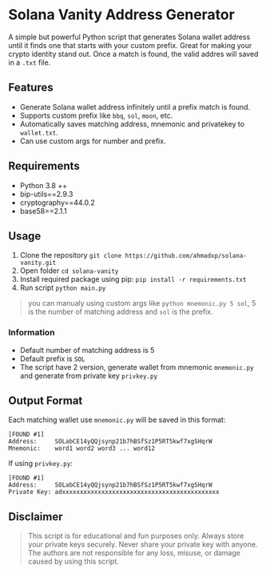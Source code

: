 # Solana Vanity Address Generator
A simple but powerful Python script that generates Solana wallet address until it finds one that starts with your custom prefix. Great for making your crypto identity stand out. Once a match is found, the valid addres will saved in a `.txt` file.

## Features
- Generate Solana wallet address infinitely until a prefix match is found.
- Supports custom prefix like `bbq`, `sol`, `moon`, etc.
- Automatically saves matching address, mnemonic and privatekey to `wallet.txt`.
- Can use custom args for number and prefix.

## Requirements
- Python 3.8 ++
- bip-utils==2.9.3
- cryptography==44.0.2
- base58==2.1.1

## Usage
1. Clone the repository `git clone https://github.com/ahmadxp/solana-vanity.git`
2. Open folder `cd solana-vanity`
3. Install required package using pip: `pip install -r requirements.txt`
4. Run script `python main.py`
>you can manualy using custom args like `python mnemonic.py 5 sol`, 5 is the number of matching address and `sol` is the prefix.

### Information
- Default number of matching address is 5
- Default prefix is `SOL`
- The script have 2 version, generate wallet from mnemonic `mnemonic.py` and generate from private key `privkey.py`

## Output Format
Each matching wallet use `mnemonic.py` will be saved in this format:
```
[FOUND #1]
Address:     SOLabCE14yQQjsynp21b7hBSfSz1P5RT5kwf7xgSHqrW
Mnemonic:    word1 word2 word3 ... word12
```
If using `privkey.py`:
```
[FOUND #1]
Address:     SOLabCE14yQQjsynp21b7hBSfSz1P5RT5kwf7xgSHqrW
Private Key: adxxxxxxxxxxxxxxxxxxxxxxxxxxxxxxxxxxxxxxxxxxxx
```

## Disclaimer
>This script is for educational and fun purposes only.
>Always store your private keys securely.
>Never share your private key with anyone.
>The authors are not responsible for any loss, misuse, or damage caused by using this script.
